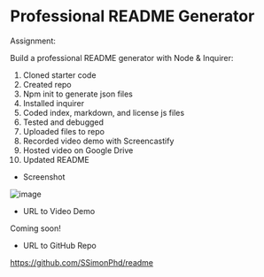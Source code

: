 # Professional README Generator

Assignment:

Build a professional README generator with Node & Inquirer:

1. Cloned starter code
1. Created repo
1. Npm init to generate json files
1. Installed inquirer
1. Coded index, markdown, and license js files
1. Tested and debugged
1. Uploaded files to repo
1. Recorded video demo with Screencastify
1. Hosted video on Google Drive
1. Updated README

- Screenshot

![image](https://user-images.githubusercontent.com/60651145/192745361-33defb06-c2f1-460e-ba51-ecc00cbf78b6.png)

- URL to Video Demo

Coming soon!

- URL to GitHub Repo

https://github.com/SSimonPhd/readme

